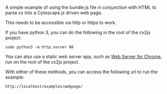 A simple example of using the bundle.js file in conjunction with HTML to parse cx into a Cytoscape.js driven web page.

This needs to be accessible via http or https to work.

If you have python 3, you can do the following in the root of the cx2js project:

```
sudo python3 -m http.server 80
```

You can also use a static web server app, such as [Web Server for Chrome](https://chrome.google.com/webstore/detail/web-server-for-chrome/ofhbbkphhbklhfoeikjpcbhemlocgigb?hl=en), run on the root of the cx2js project.

With either of these methods, you can access the following url to run the example:

```
http://localhost/examples/webpage/
```
